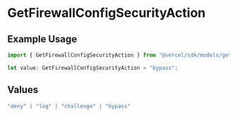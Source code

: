 # GetFirewallConfigSecurityAction

## Example Usage

```typescript
import { GetFirewallConfigSecurityAction } from "@vercel/sdk/models/getfirewallconfigop.js";

let value: GetFirewallConfigSecurityAction = "bypass";
```

## Values

```typescript
"deny" | "log" | "challenge" | "bypass"
```